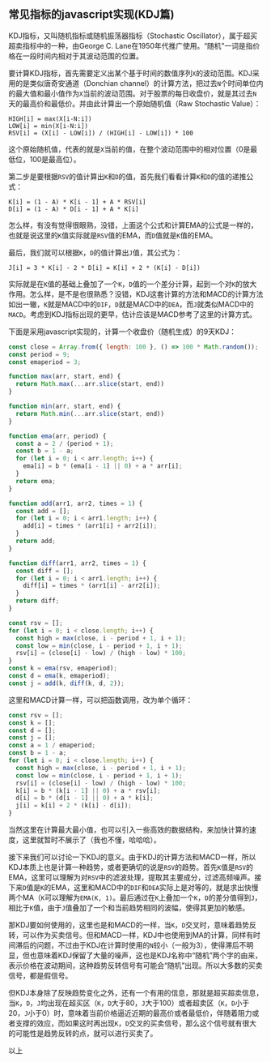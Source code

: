 ## 常见指标的javascript实现(KDJ篇)

KDJ指标，又叫随机指标或随机振荡器指标（Stochastic Oscillator），属于超买超卖指标中的一种，由George C. Lane在1950年代推广使用。“随机”一词是指价格在一段时间内相对于其波动范围的位置。

要计算KDJ指标，首先需要定义出某个基于时间的数值序列`X`的波动范围。KDJ采用的是类似唐奇安通道（Donchian channel）的计算方法，把过去`N`个时间单位内的最大值和最小值作为`X`当前的波动范围。对于股票的每日收盘价，就是其过去`N`天的最高价和最低价。并由此计算出一个原始随机值（Raw Stochastic Value）：
```
HIGH[i] = max(X[i-N:i])
LOW[i] = min(X[i-N:i])
RSV[i] = (X[i] - LOW[i]) / (HIGH[i] - LOW[i]) * 100
```
这个原始随机值，代表的就是`X`当前的值，在整个波动范围中的相对位置（0是最低位，100是最高位）。

第二步是要根据`RSV`的值计算出`K`和`D`的值，首先我们看看计算`K`和`D`的值的递推公式：
```
K[i] = (1 - A) * K[i - 1] + A * RSV[i]
D[i] = (1 - A) * D[i - 1] + A * K[i]
```
怎么样，有没有觉得很眼熟，没错，上面这个公式和计算EMA的公式是一样的，也就是说这里的`K`值实际就是`RSV`值的EMA，而`D`值就是`K`值的EMA。

最后，我们就可以根据`K`，`D`的值计算出`J`值，其公式为：
```
J[i] = 3 * K[i] - 2 * D[i] = K[i] + 2 * (K[i] - D[i])
```
实际就是在`K`值的基础上叠加了一个`K`，`D`值的一个差分计算，起到一个对`K`的放大作用。怎么样，是不是也很熟悉？没错，KDJ这套计算的方法和MACD的计算方法如出一辙，`K`就是MACD中的`DIF`，`D`就是MACD中的`DEA`，而`J`就类似MACD中的`MACD`。考虑到KDJ指标出现的更早，估计应该是MACD参考了这里的计算方式。

下面是采用javascript实现的，计算一个收盘价（随机生成）的9天KDJ：
```javascript
const close = Array.from({ length: 100 }, () => 100 * Math.random());
const period = 9;
const emaperiod = 3;
```
```javascript
function max(arr, start, end) {
  return Math.max(...arr.slice(start, end))
}

function min(arr, start, end) {
  return Math.min(...arr.slice(start, end))
}

function ema(arr, period) {
  const a = 2 / (period + 1);
  const b = 1 - a;
  for (let i = 0; i < arr.length; i++) {
    ema[i] = b * (ema[i - 1] || 0) + a * arr[i];
  }
  return ema;
}

function add(arr1, arr2, times = 1) {
  const add = [];
  for (let i = 0; i < arr1.length; i++) {
    add[i] = times * (arr1[i] + arr2[i]);
  }
  return add;
}

function diff(arr1, arr2, times = 1) {
  const diff = [];
  for (let i = 0; i < arr1.length; i++) {
    diff[i] = times * (arr1[i] - arr2[i]);
  }
  return diff;
}

const rsv = [];
for (let i = 0; i < close.length; i++) {
  const high = max(close, i - period + 1, i + 1);
  const low = min(close, i - period + 1, i + 1);
  rsv[i] = (close[i] - low) / (high - low) * 100;
}
const k = ema(rsv, emaperiod);
const d = ema(k, emaperiod);
const j = add(k, diff(k, d, 2));
```
这里和MACD计算一样，可以把函数调用，改为单个循环：
```javascript
const rsv = [];
const k = [];
const d = [];
const j = [];
const a = 1 / emaperiod;
const b = 1 - a;
for (let i = 0; i < close.length; i++) {
  const high = max(close, i - period + 1, i + 1);
  const low = min(close, i - period + 1, i + 1);
  rsv[i] = (close[i] - low) / (high - low) * 100;
  k[i] = b * (k[i - 1] || 0) + a * rsv[i];
  d[i] = b * (d[i - 1] || 0) + a * k[i];
  j[i] = k[i] + 2 * (k[i] - d[i]);
}
```
当然这里在计算最大最小值，也可以引入一些高效的数据结构，来加快计算的速度，这里就暂时不展示了（我也不懂，哈哈哈）。

接下来我们可以讨论一下KDJ的意义。由于KDJ的计算方法和MACD一样，所以KDJ本质上也是计算一种趋势，或者更确切的说是`RSV`的趋势。首先`K`值是`RSV`的EMA，这里可以理解为对`RSV`中的滤波处理，提取其主要成分，过滤高频噪声。接下来`D`值是`K`的EMA，这里和MACD中的`DIF`和`DEA`实际上是对等的，就是求出快慢两个MA（`K`可以理解为`EMA(K, 1)`。最后通过在`K`上叠加一个`K`，`D`的差分值得到`J`，相比于`K`值，由于`J`值叠加了一个和当前趋势相同的波幅，使得其更加的敏感。

那KDJ要如何使用的，这里也是和MACD的一样，当`K`，`D`交叉时，意味着趋势反转，可以作为买卖信号。但和MACD一样，KDJ中也使用到MA的计算，同样有时间滞后的问题，不过由于KDJ在计算时使用的`N`较小（一般为3），使得滞后不明显，但也意味着KDJ保留了大量的噪声，这也是KDJ名称中“随机”两个字的由来，表示价格在波动期间，这种趋势反转信号有可能会“随机”出现。所以大多数的买卖信号，都是假信号。

但KDJ本身除了反映趋势变化之外，还有一个有用的信息，那就是超买超卖信息，当`K`，`D`，`J`均出现在超买区（`K`，`D`大于80，`J`大于100）或者超卖区（`K`，`D`小于20，`J`小于0）时，意味着当前价格逼近近期的最高价或者最低价，伴随着阻力或者支撑的效应，而如果这时再出现`K`，`D`交叉的买卖信号，那么这个信号就有很大的可能性是趋势反转的点，就可以进行买卖了。

以上